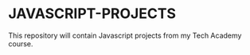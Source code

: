 # JAVASCRIPT-PROJECTS
 
This repository will contain Javascript projects from my Tech Academy course. 
